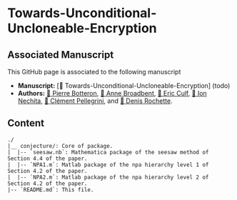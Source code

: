 # Towards-Unconditional-Uncloneable-Encryption

## Associated Manuscript
This GitHub page is associated to the following manuscript 
- <b>Manuscript:</b> [&#128195; Towards-Unconditional-Uncloneable-Encryption] (todo)
- <b>Authors:</b> 
[&#128100; Pierre Botteron](https://pierre-botteron.github.io/), 
[&#128100; Anne Broadbent](https://mysite.science.uottawa.ca/abroadbe/), 
[&#128100; Eric Culf](https://uwaterloo.ca/institute-for-quantum-computing/contacts/eric-culf), 
[&#128100; Ion Nechita](https://ion.nechita.net/about/),
[&#128100; Clément Pellegrini](https://www.math.univ-toulouse.fr/~pellegri/), and 
[&#128100; Denis Rochette](https://www.denisrochette.net).

## Content
```
./
|__ conjecture/: Core of package. 
|  |-- `seesaw.nb`: Mathematica package of the seesaw method of Section 4.4 of the paper.
|  |-- `NPA1.m`: Matlab package of the npa hierarchy level 1 of Section 4.2 of the paper.
|  |-- `NPA2.m`: Matlab package of the npa hierarchy level 2 of Section 4.2 of the paper.
|-- `README.md`: This file.
```
